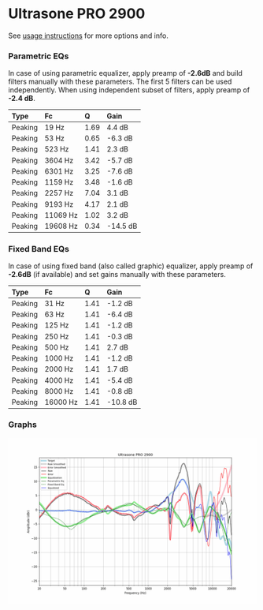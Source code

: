 # Ultrasone PRO 2900
See [usage instructions](https://github.com/jaakkopasanen/AutoEq#usage) for more options and info.

### Parametric EQs
In case of using parametric equalizer, apply preamp of **-2.6dB** and build filters manually
with these parameters. The first 5 filters can be used independently.
When using independent subset of filters, apply preamp of **-2.4 dB**.

| Type    | Fc       |    Q | Gain     |
|:--------|:---------|:-----|:---------|
| Peaking | 19 Hz    | 1.69 | 4.4 dB   |
| Peaking | 53 Hz    | 0.65 | -6.3 dB  |
| Peaking | 523 Hz   | 1.41 | 2.3 dB   |
| Peaking | 3604 Hz  | 3.42 | -5.7 dB  |
| Peaking | 6301 Hz  | 3.25 | -7.6 dB  |
| Peaking | 1159 Hz  | 3.48 | -1.6 dB  |
| Peaking | 2257 Hz  | 7.04 | 3.1 dB   |
| Peaking | 9193 Hz  | 4.17 | 2.1 dB   |
| Peaking | 11069 Hz | 1.02 | 3.2 dB   |
| Peaking | 19608 Hz | 0.34 | -14.5 dB |

### Fixed Band EQs
In case of using fixed band (also called graphic) equalizer, apply preamp of **-2.6dB**
(if available) and set gains manually with these parameters.

| Type    | Fc       |    Q | Gain     |
|:--------|:---------|:-----|:---------|
| Peaking | 31 Hz    | 1.41 | -1.2 dB  |
| Peaking | 63 Hz    | 1.41 | -6.4 dB  |
| Peaking | 125 Hz   | 1.41 | -1.2 dB  |
| Peaking | 250 Hz   | 1.41 | -0.3 dB  |
| Peaking | 500 Hz   | 1.41 | 2.7 dB   |
| Peaking | 1000 Hz  | 1.41 | -1.2 dB  |
| Peaking | 2000 Hz  | 1.41 | 1.7 dB   |
| Peaking | 4000 Hz  | 1.41 | -5.4 dB  |
| Peaking | 8000 Hz  | 1.41 | -0.8 dB  |
| Peaking | 16000 Hz | 1.41 | -10.8 dB |

### Graphs
![](./Ultrasone%20PRO%202900.png)